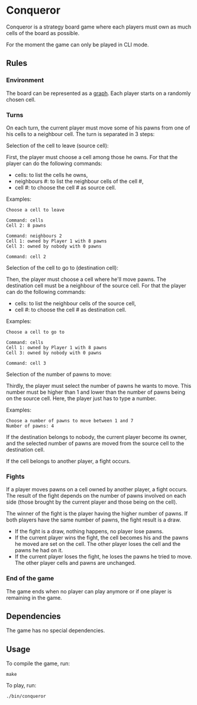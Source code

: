 # Conqueror

Conqueror is a strategy board game where each players must own as much cells of
the board as possible.

For the moment the game can only be played in CLI mode.

## Rules

### Environment

The board can be represented as a [graph](http://en.wikipedia.org/wiki/Graph_%28mathematics%29).
Each player starts on a randomly chosen cell.

### Turns

On each turn, the current player must move some of his pawns from one of his
cells to a neighbour cell.
The turn is separated in 3 steps:

Selection of the cell to leave (source cell):

First, the player must choose a cell among those he owns.
For that the player can do the following commands:
- cells: to list the cells he owns,
- neighbours #: to list the neighbour cells of the cell #,
- cell #: to choose the cell # as source cell.

Examples:
```
Choose a cell to leave

Command: cells
Cell 2: 8 pawns

Command: neighbours 2
Cell 1: owned by Player 1 with 8 pawns
Cell 3: owned by nobody with 0 pawns

Command: cell 2
```

Selection of the cell to go to (destination cell):

Then, the player must choose a cell where he'll move pawns. The destination cell
must be a neighbour of the source cell.
For that the player can do the following commands:
- cells: to list the neighbour cells of the source cell,
- cell #: to choose the cell # as destination cell.

Examples:
```
Choose a cell to go to

Command: cells
Cell 1: owned by Player 1 with 8 pawns
Cell 3: owned by nobody with 0 pawns

Command: cell 3
```

Selection of the number of pawns to move:

Thirdly,  the player must select the number of pawns he wants to move.
This number must be higher than 1 and lower than the number of pawns being on
the source cell.
Here, the player just has to type a number.

Examples:
```
Choose a number of pawns to move between 1 and 7
Number of pawns: 4
```

If the destination belongs to nobody, the current player become its owner, and
the selected number of pawns are moved from the source cell to the destination
cell.

If the cell belongs to another player, a fight occurs.

### Fights

If a player moves pawns on a cell owned by another player, a fight occurs.
The result of the fight depends on the number of pawns involved on each side
(those brought by the current player and those being on the cell).

The winner of the fight is the player having the higher number of pawns. If both
players have the same number of pawns, the fight result is a draw.

- If the fight is a draw, nothing happens, no player lose pawns.
- If the current player wins the fight, the cell becomes his and the pawns he
moved are set on the cell. The other player loses the cell and the pawns he had
on it.
- If the current player loses the fight, he loses the pawns he tried to move. The
other player cells and pawns are unchanged.

### End of the game

The game ends when no player can play anymore or if one player is remaining in
the game.

## Dependencies

The game has no special dependencies.

## Usage

To compile the game, run:
```
make
```

To play, run:
```
./bin/conqueror
```
